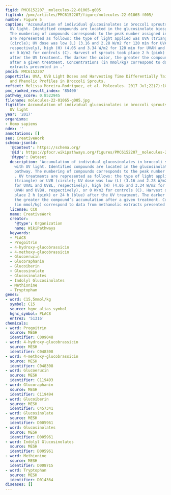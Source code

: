 ```yaml
---
figid: PMC6152207__molecules-22-01065-g005
figlink: /pmc/articles/PMC6152207/figure/molecules-22-01065-f005/
number: Figure 5
caption: 'Accumulation of individual glucosinolates in broccoli sprouts treated with
  UV light. Identified compounds are located in the glucosinolate biosynthetic pathway.
  The numbering of compounds corresponds to the peak number assigned in . UV treatments
  are represented as follows: the type of light applied was UVA (triangle) or UVB
  (circle); UV dose was low (L) (3.16 and 2.28 W/m2 for 120 min for UVAL and UVBL,
  respectively), high (H) (4.05 and 3.34 W/m2 for 120 min for UVAH and UVBH, respectively),
  or 0 W/m2 for controls (C). Harvest of sprouts took place 2 h (pink) or 24 h (blue)
  after the UV treatment. The darker the color, the greater the compound’s accumulation
  after a given treatment. Concentrations (in mmol/kg) correspond to data from methanolic
  extracts presented in .'
pmcid: PMC6152207
papertitle: UVA, UVB Light Doses and Harvesting Time Differentially Tailor Glucosinolate
  and Phenolic Profiles in Broccoli Sprouts.
reftext: Melissa Moreira-Rodríguez, et al. Molecules. 2017 Jul;22(7):1065.
pmc_ranked_result_index: '85400'
pathway_score: 0.8522945
filename: molecules-22-01065-g005.jpg
figtitle: Accumulation of individual glucosinolates in broccoli sprouts treated with
  UV light
year: '2017'
organisms:
- Homo sapiens
ndex: ''
annotations: []
seo: CreativeWork
schema-jsonld:
  '@context': https://schema.org/
  '@id': https://pfocr.wikipathways.org/figures/PMC6152207__molecules-22-01065-g005.html
  '@type': Dataset
  description: 'Accumulation of individual glucosinolates in broccoli sprouts treated
    with UV light. Identified compounds are located in the glucosinolate biosynthetic
    pathway. The numbering of compounds corresponds to the peak number assigned in
    . UV treatments are represented as follows: the type of light applied was UVA
    (triangle) or UVB (circle); UV dose was low (L) (3.16 and 2.28 W/m2 for 120 min
    for UVAL and UVBL, respectively), high (H) (4.05 and 3.34 W/m2 for 120 min for
    UVAH and UVBH, respectively), or 0 W/m2 for controls (C). Harvest of sprouts took
    place 2 h (pink) or 24 h (blue) after the UV treatment. The darker the color,
    the greater the compound’s accumulation after a given treatment. Concentrations
    (in mmol/kg) correspond to data from methanolic extracts presented in .'
  license: CC0
  name: CreativeWork
  creator:
    '@type': Organization
    name: WikiPathways
  keywords:
  - PLAC8
  - Progoitrin
  - 4-hydroxy-glucobrassicin
  - 4-methoxy-glucobrassicin
  - Glucoerucin
  - Glucoraphanin
  - Glucoiberin
  - Glucosinolate
  - Glucosinolates
  - Indolyl Glucosinolates
  - Methionine
  - Tryptophan
genes:
- word: C15,5mmol/kg
  symbol: C15
  source: hgnc_alias_symbol
  hgnc_symbol: PLAC8
  entrez: '51316'
chemicals:
- word: Progoitrin
  source: MESH
  identifier: C009048
- word: 4-hydroxy-glucobrassicin
  source: MESH
  identifier: C048308
- word: 4-methoxy-glucobrassicin
  source: MESH
  identifier: C048308
- word: Glucoerucin
  source: MESH
  identifier: C119493
- word: Glucoraphanin
  source: MESH
  identifier: C119494
- word: Glucoiberin
  source: MESH
  identifier: C457341
- word: Glucosinolate
  source: MESH
  identifier: D005961
- word: Glucosinolates
  source: MESH
  identifier: D005961
- word: Indolyl Glucosinolates
  source: MESH
  identifier: D005961
- word: Methionine
  source: MESH
  identifier: D008715
- word: Tryptophan
  source: MESH
  identifier: D014364
diseases: []
---
```

